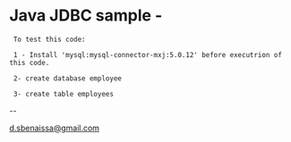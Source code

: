 # Java JDBC sample -
` To test this code:`

` 1 - Install 'mysql:mysql-connector-mxj:5.0.12' before executrion of this code.`

` 2- create database employee`

` 3- create table employees`



--

d.sbenaissa@gmail.com
